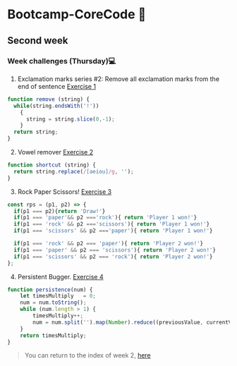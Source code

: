 # Bootcamp-CoreCode 🚀

## Second week
### Week challenges (Thursday)💻

1. Exclamation marks series #2: Remove all exclamation marks from the end of sentence [Exercise 1](https://www.codewars.com/kata/57faece99610ced690000165)
```javascript
function remove (string) {
  while(string.endsWith('!'))
    {
      string = string.slice(0,-1);
    }
  return string;
}
```

2. Vowel remover [Exercise 2](https://www.codewars.com/kata/5547929140907378f9000039)
```javascript
function shortcut (string) {
  return string.replace(/[aeiou]/g, '');
}
```

3. Rock Paper Scissors! [Exercise 3](https://www.codewars.com/kata/5672a98bdbdd995fad00000f)
```javascript
const rps = (p1, p2) => {
  if(p1 === p2){return 'Draw!'}
  if(p1 === 'paper'&& p2 ==='rock'){ return 'Player 1 won!'}
  if(p1 === 'rock' && p2 ==='scissors'){ return 'Player 1 won!'}
  if(p1 === 'scissors' && p2 ==='paper'){ return 'Player 1 won!'}

  if(p1 === 'rock' && p2 === 'paper'){ return 'Player 2 won!'}
  if(p1 === 'paper' && p2 === 'scissors'){ return 'Player 2 won!'}
  if(p1 === 'scissors' && p2 === 'rock'){ return 'Player 2 won!'}
};
```

4. Persistent Bugger. [Exercise 4](https://www.codewars.com/kata/55bf01e5a717a0d57e0000ec)
```javascript
function persistence(num) {
    let timesMultiply   = 0;
    num = num.toString();
    while (num.length > 1) {
        timesMultiply++;
        num = num.split('').map(Number).reduce((previousValue, currentValue) => previousValue * currentValue).toString();
    }
    return timesMultiply;
}
```

> You can return to the index of week 2, [here](indexWeek2.md)